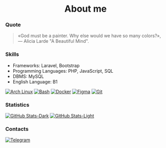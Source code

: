 # <div align="center">About me</div>

### Quote
> «God must be a painter. Why else would we have so many colors?», — Alicia Larde "A Beautiful Mind".

### Skills
- Frameworks: Laravel, Bootstrap
- Programming Languages: PHP, JavaScript, SQL
- DBMS: MySQL
- English Language: B1

[![Arch Linux](https://img.shields.io/badge/-Linux-000000?style=for-the-badge&logo=archlinux "Arch Linux")](https://archlinux.org/)
[![Bash](https://img.shields.io/badge/-Bash-000000?style=for-the-badge&logo=gnubash "Bash")](https://www.gnu.org/software/bash/)
[![Docker](https://img.shields.io/badge/-Docker-000000?style=for-the-badge&logo=docker "Docker")](https://www.docker.com/)
[![Figma](https://img.shields.io/badge/-Figma-000000?style=for-the-badge&logo=figma "Figma")](https://www.figma.com/)
[![Git](https://img.shields.io/badge/-Git-000000?style=for-the-badge&logo=git "Git")](https://git-scm.com/)

### Statistics
[![GitHub Stats-Dark](https://github-readme-stats.vercel.app/api?username=Frestein&show_icons=true&theme=dark&bg_color=000000&border_color=79ff97#gh-dark-mode-only "GitHub Stats")](https://www.youtube.com/watch?v=dQw4w9WgXcQ#gh-dark-mode-onlyн)
[![GitHub Stats-Light](https://github-readme-stats.vercel.app/api?username=Frestein&show_icons=true&theme=default#gh-light-mode-only "GitHub Stats")](https://www.youtube.com/watch?v=dQw4w9WgXcQ#gh-light-mode-only)


### Contacts
[![Telegram](https://img.shields.io/badge/-Telegram-2b2b2b?style=for-the-badge&logo=telegram "Telegram")](https://t.me/fresteinart)
